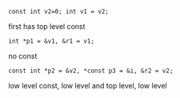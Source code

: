 `const int v2=0; int v1 = v2;`

first has top level const

`int *p1 = &v1, &r1 = v1;`

no const

`const int *p2 = &v2, *const p3 = &i, &r2 = v2;`

low level const, low level and top level, low level